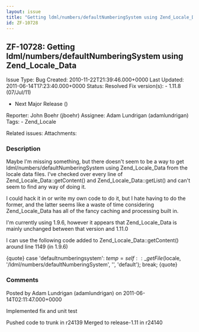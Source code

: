```yaml
---
layout: issue
title: "Getting ldml/numbers/defaultNumberingSystem using Zend_Locale_Data"
id: ZF-10728
---
```


ZF-10728: Getting ldml/numbers/defaultNumberingSystem using Zend\_Locale\_Data
------------------------------------------------------------------------------

 Issue Type: Bug Created: 2010-11-22T21:39:46.000+0000 Last Updated: 2011-06-14T17:23:40.000+0000 Status: Resolved Fix version(s): - 1.11.8 (07/Jul/11)
- Next Major Release ()
 
 Reporter:  John Boehr (jboehr)  Assignee:  Adam Lundrigan (adamlundrigan)  Tags: - Zend\_Locale
 
 Related issues: 
 Attachments: 
### Description

Maybe I'm missing something, but there doesn't seem to be a way to get ldml/numbers/defaultNumberingSystem using Zend\_Locale\_Data from the locale data files. I've checked over every line of Zend\_Locale\_Data::getContent() and Zend\_Locale\_Data::getList() and can't seem to find any way of doing it.

I could hack it in or write my own code to do it, but I hate having to do the former, and the latter seems like a waste of time considering Zend\_Locale\_Data has all of the fancy caching and processing built in.

I'm currently using 1.9.6, however it appears that Zend\_Locale\_Data is mainly unchanged between that version and 1.11.0

I can use the following code added to Zend\_Locale\_Data::getContent() around line 1149 (in 1.9.6)

{quote} case 'defaultnumberingsystem': $temp = self::\_getFile($locale, '/ldml/numbers/defaultNumberingSystem', '', 'default'); break; {quote}

 

 

### Comments

Posted by Adam Lundrigan (adamlundrigan) on 2011-06-14T02:11:47.000+0000

Implemented fix and unit test

Pushed code to trunk in r24139 Merged to release-1.11 in r24140

 

 